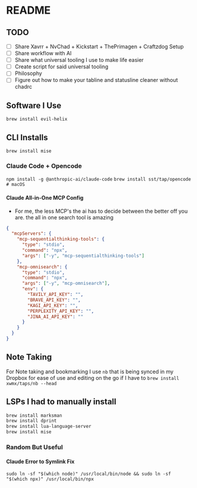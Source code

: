 # README

## TODO

- [ ] Share Xavrr + NvChad + Kickstart + ThePrimagen + Craftzdog Setup
- [ ] Share workflow with AI
- [ ] Share what universal tooling I use to make life easier
- [ ] Create script for said universal tooling
- [ ] Philosophy
- [ ] Figure out how to make your tabline and statusline cleaner without chadrc

## Software I Use

`brew install evil-helix`

## CLI Installs

`brew install mise`

### Claude Code + Opencode

`npm install -g @anthropic-ai/claude-code`
`brew install sst/tap/opencode      # macOS`

#### Claude All-in-One MCP Config

- For me, the less MCP's the ai has to decide between the better off you are. the all in one search tool is amazing

```json
{
  "mcpServers": {
    "mcp-sequentialthinking-tools": {
      "type": "stdio",
      "command": "npx",
      "args": ["-y", "mcp-sequentialthinking-tools"]
    },
    "mcp-omnisearch": {
      "type": "stdio",
      "command": "npx",
      "args": ["-y", "mcp-omnisearch"],
      "env": {
        "TAVILY_API_KEY": "",
        "BRAVE_API_KEY": "",
        "KAGI_API_KEY": "",
        "PERPLEXITY_API_KEY": "",
        "JINA_AI_API_KEY": ""
      }
    }
  }
}
```

## Note Taking

For Note taking and bookmarking I use `nb` that is being synced in my Dropbox for ease of use and editing on the go if I have to
`brew install xwmx/taps/nb --head`

## LSPs I had to manually install

```sh
brew install marksman
brew install dprint
brew install lua-language-server
brew install mise
```

### Random But Useful

#### Claude Error to Symlink Fix

`sudo ln -sf "$(which node)" /usr/local/bin/node && sudo ln -sf "$(which npx)" /usr/local/bin/npx`
